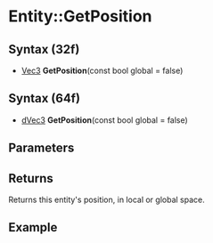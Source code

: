 # Entity::GetPosition #

## Syntax (32f) ##
- [Vec3](CPP_Vec3.md) **GetPosition**(const bool global  = false)

## Syntax (64f) ##
- [dVec3](CPP_dVec3.md) **GetPosition**(const bool global  = false)

## Parameters ##

## Returns ##
Returns this entity's position, in local or global space.

## Example ##

